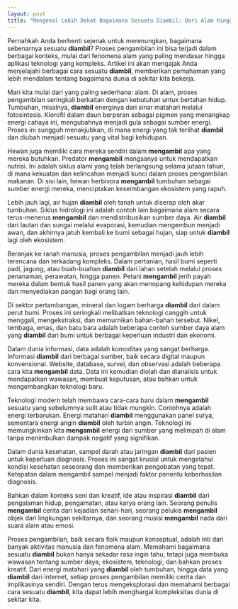 ```yaml
---
layout: post
title: "Mengenal Lebih Dekat Bagaimana Sesuatu Diambil: Dari Alam hingga Teknologi"
---
```


Pernahkah Anda berhenti sejenak untuk merenungkan, bagaimana sebenarnya sesuatu **diambil**? Proses pengambilan ini bisa terjadi dalam berbagai konteks, mulai dari fenomena alam yang paling mendasar hingga aplikasi teknologi yang kompleks. Artikel ini akan mengajak Anda menjelajahi berbagai cara sesuatu **diambil**, memberikan pemahaman yang lebih mendalam tentang bagaimana dunia di sekitar kita bekerja.

Mari kita mulai dari yang paling sederhana: alam. Di alam, proses pengambilan seringkali berkaitan dengan kebutuhan untuk bertahan hidup. Tumbuhan, misalnya, **diambil** energinya dari sinar matahari melalui fotosintesis. Klorofil dalam daun berperan sebagai pigmen yang menangkap energi cahaya ini, mengubahnya menjadi gula sebagai sumber energi. Proses ini sungguh menakjubkan, di mana energi yang tak terlihat **diambil** dan diubah menjadi sesuatu yang vital bagi kehidupan.

Hewan juga memiliki cara mereka sendiri dalam **mengambil** apa yang mereka butuhkan. Predator **mengambil** mangsanya untuk mendapatkan nutrisi. Ini adalah siklus alami yang telah berlangsung selama jutaan tahun, di mana kekuatan dan kelincahan menjadi kunci dalam proses pengambilan makanan. Di sisi lain, hewan herbivora **mengambil** tumbuhan sebagai sumber energi mereka, menciptakan keseimbangan ekosistem yang rapuh.

Lebih jauh lagi, air hujan **diambil** oleh tanah untuk diserap oleh akar tumbuhan. Siklus hidrologi ini adalah contoh lain bagaimana alam secara terus-menerus **mengambil** dan mendistribusikan sumber daya. Air **diambil** dari lautan dan sungai melalui evaporasi, kemudian mengembun menjadi awan, dan akhirnya jatuh kembali ke bumi sebagai hujan, siap untuk **diambil** lagi oleh ekosistem.

Beranjak ke ranah manusia, proses pengambilan menjadi jauh lebih terencana dan terkadang kompleks. Dalam pertanian, hasil bumi seperti padi, jagung, atau buah-buahan **diambil** dari lahan setelah melalui proses penanaman, perawatan, hingga panen. Petani **mengambil** jerih payah mereka dalam bentuk hasil panen yang akan menopang kehidupan mereka dan menyediakan pangan bagi orang lain.

Di sektor pertambangan, mineral dan logam berharga **diambil** dari dalam perut bumi. Proses ini seringkali melibatkan teknologi canggih untuk menggali, mengekstraksi, dan memurnikan bahan-bahan tersebut. Nikel, tembaga, emas, dan batu bara adalah beberapa contoh sumber daya alam yang **diambil** dari bumi untuk berbagai keperluan industri dan ekonomi.

Dalam dunia informasi, data adalah komoditas yang sangat berharga. Informasi **diambil** dari berbagai sumber, baik secara digital maupun konvensional. Website, database, survei, dan observasi adalah beberapa cara kita **mengambil** data. Data ini kemudian diolah dan dianalisis untuk mendapatkan wawasan, membuat keputusan, atau bahkan untuk mengembangkan teknologi baru.

Teknologi modern telah membawa cara-cara baru dalam **mengambil** sesuatu yang sebelumnya sulit atau tidak mungkin. Contohnya adalah energi terbarukan. Energi matahari **diambil** menggunakan panel surya, sementara energi angin **diambil** oleh turbin angin. Teknologi ini memungkinkan kita **mengambil** energi dari sumber yang melimpah di alam tanpa menimbulkan dampak negatif yang signifikan.

Dalam dunia kesehatan, sampel darah atau jaringan **diambil** dari pasien untuk keperluan diagnosis. Proses ini sangat krusial untuk mengetahui kondisi kesehatan seseorang dan memberikan pengobatan yang tepat. Ketepatan dalam mengambil sampel menjadi faktor penentu keberhasilan diagnosis.

Bahkan dalam konteks seni dan kreatif, ide atau inspirasi **diambil** dari pengalaman hidup, pengamatan, atau karya orang lain. Seorang penulis **mengambil** cerita dari kejadian sehari-hari, seorang pelukis **mengambil** objek dari lingkungan sekitarnya, dan seorang musisi **mengambil** nada dari suara alam atau emosi.

Proses pengambilan, baik secara fisik maupun konseptual, adalah inti dari banyak aktivitas manusia dan fenomena alam. Memahami bagaimana sesuatu **diambil** bukan hanya sekadar rasa ingin tahu, tetapi juga membuka wawasan tentang sumber daya, ekosistem, teknologi, dan bahkan proses kreatif. Dari energi matahari yang **diambil** oleh tumbuhan, hingga data yang **diambil** dari internet, setiap proses pengambilan memiliki cerita dan implikasinya sendiri. Dengan terus mengeksplorasi dan memahami berbagai cara sesuatu **diambil**, kita dapat lebih menghargai kompleksitas dunia di sekitar kita.
